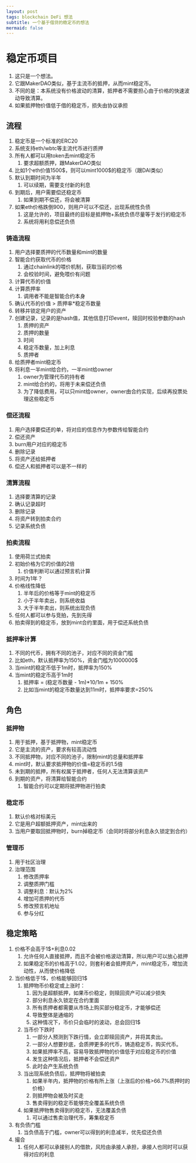 ```yaml
---
layout: post
tags: blockchain DeFi 想法
subtitle: 一个基于借贷的稳定币的想法
mermaid: false
---
```


# 稳定币项目

1. 这只是一个想法。  
2. 它跟MakerDAO类似，基于主流币的抵押，从而mint稳定币。  
3. 不同的是：本系统没有价格波动的清算，抵押者不需要担心由于价格的快速波动导致清算。
4. 如果抵押物价值低于借的稳定币，损失由协议承担

## 流程

1. 稳定币是一个标准的ERC20
2. 系统支持eth/wbtc等主流代币进行质押
3. 所有人都可以用token去mint稳定币
   1. 要求超额质押，跟MakerDAO类似
4. 比如1个eth价值1500$，则可以mint1000\$的稳定币（跟DAI类似）
5. 默认到期时间为半年
   1. 可以续期，需要支付新的利息
6. 到期后，用户需要偿还稳定币
   1. 如果到期不偿还，将会被清算
7. 如果eth价格跌倒900，则用户可以不偿还，出现系统性负债
   1. 这是允许的，项目最终的目标是抵押物+系统负债尽量等于发行的稳定币
   2. 系统将用利息偿还负债

### 铸造流程

1. 用户选择要质押的代币数量和mint的数量
2. 智能合约获取代币的价格
   1. 通过chainlink的喂价机制，获取当前的价格
   2. 会校验时间，避免喂价有问题
3. 计算代币的价值
4. 计算质押率
   1. 调用者不能是智能合约本身
5. 确认代币的价值 > 质押率*稳定币数量
6. 转移并锁定用户的资产
7. 创建记录，记录的是hash值，其他信息打印event，赎回时校验参数的hash
   1. 质押的资产
   2. 质押的数量
   3. 时间
   4. 稳定币数量，加上利息
   5. 质押者
8. 给质押者mint稳定币
9. 将利息一半mint给合约，一半mint给owner
    1. owner为管理代币的持有者
    2. mint给合约的，将用于未来偿还负债
    3. 为了降低费用，可以只mint给owner，owner由合约实现，后续再投票处理这些稳定币

### 偿还流程

1. 用户选择要偿还的单，将对应的信息作为参数传给智能合约
2. 偿还资产
3. burn用户对应的稳定币
4. 删除记录
5. 将资产还给抵押者
6. 偿还人和抵押者可以是不一样的

### 清算流程

1. 选择要清算的记录
2. 确认记录超时
3. 删除记录
4. 将资产转到拍卖合约
5. 记录系统负债

### 拍卖流程

1. 使用荷兰式拍卖
2. 初始价格为它的价值的2倍
   1. 价值判断可以通过预言机计算
3. 时间为1年？
4. 价格线性降低
   1. 半年后的价格等于mint的稳定币
   2. 小于半年卖出，则系统收益
   3. 大于半年卖出，则系统出现负债
5. 任何人都可以参与竞拍，先到先得
6. 拍卖得到的稳定币，放到mint合约里面，用于偿还系统负债

### 抵押率计算

1. 不同的代币，拥有不同的池子，对应不同的资金门槛
2. 比如eth，默认抵押率为150%，资金门槛为1000000$
3. 当mint的稳定币低于1m时，抵押率为150%
4. 当mint的稳定币高于1m时
   1. 抵押率 = (稳定币数量 - 1m)*10/1m + 150%
   2. 比如当mint的稳定币数量达到11m时，抵押率要求=250%

## 角色

### 抵押物

1. 用于抵押，基于抵押物，mint稳定币
2. 它是主流的资产，要求有较高流动性
3. 不同抵押物，对应不同的池子，限制mint的总量和抵押率
4. mint时，默认要求抵押物的价值=稳定币的1.5倍
5. 未到期的抵押，所有权属于抵押者，任何人无法清算该资产
6. 到期的资产，将清算给智能合约
   1. 智能合约可以定期将抵押物进行拍卖

### 稳定币

1. 默认价格对标美元
2. 它是用户超额抵押资产，mint出来的
3. 当用户要取回抵押物时，burn掉稳定币（会同时将部分利息永久锁定到合约）

### 管理币

1. 用于社区治理
2. 治理范围
   1. 修改质押率
   2. 调整质押门槛
   3. 调整利息：默认为2%
   4. 增加可质押的代币
   5. 修改预言机地址
   6. 参与分红

## 稳定策略

1. 价格不会高于1$+利息0.02
   1. 允许任何人直接抵押，而且不会被价格波动清算，所以用户可以放心抵押
   2. 如果稳定币的价格高于1.02，则套利者会抵押资产，mint稳定币，增加流动性，从而使价格降低
2. 当价格低于1$，价格能够回归1\$
   1. 抵押物币价稳定或上涨时：
      1. 因为是超额抵押，如果币价稳定，则赎回资产可以减少损失
      2. 部分利息永久锁定在合约里面
      3. 所有质押者都需要从市场上购买部分稳定币，才能够偿还
      4. 导致整体是通缩的
      5. 这种情况下，币价只会临时的波动，总会回归1$
   2. 当币价下跌时
      1. 一部分人预测到下跌行情，会立即赎回资产，并将其卖出。
      2. 一部分人想要抄底，会质押更多的代币，铸造稳定币，购买代币。
      3. 如果抵押率不高，容易导致抵押物的价值低于对应稳定币的价值
      4. 发生这种情况后，抵押者不会偿还资产
      5. 此时会产生系统负债
   3. 当出现系统负债后，抵押物将被拍卖
      1. 如果半年内，抵押物的价格有所上涨（上涨后的价格>66.7%质押时的价格）
      2. 则抵押物会被及时买走
      3. 售卖得到的稳定币能够完全覆盖系统负债
   4. 如果抵押物售卖得到的稳定币，无法覆盖负债
      1. 可以通过售卖治理代币，筹集稳定币
3. 有负债门槛
   1. 当负债高于门槛，owner可以得到的利息减半，优先偿还负债
4. 撮合
   1. 任何人都可以承接别人的借款，风险由承接人承担，承接人也同时可以获得对应的利息
